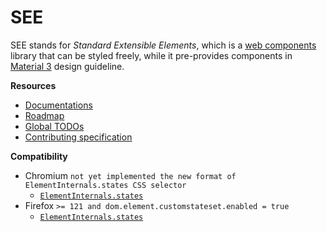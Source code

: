 # SEE

SEE stands for _Standard Extensible Elements_, which is a [web components](https://developer.mozilla.org/en-US/docs/Web/API/Web_components) library that can be styled freely, while it pre-provides components in [Material 3](https://m3.material.io/) design guideline.

**Resources**

- [Documentations](https://vollowx.github.io/see/)
- [Roadmap](./ROADMAP.md)
- [Global TODOs](./TODO.md)
- [Contributing specification](./CONTRIBUTING.md)

**Compatibility**

- Chromium `not yet implemented the new format of ElementInternals.states CSS selector`
  - [`ElementInternals.states`](https://html.spec.whatwg.org/multipage/custom-elements.html)
- Firefox `>= 121 and dom.element.customstateset.enabled = true`
  - [`ElementInternals.states`](https://developer.mozilla.org/en-US/docs/Web/API/ElementInternals/states#browser_compatibility)
